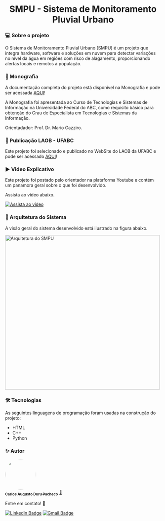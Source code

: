 <h1 align="center">SMPU - Sistema de Monitoramento Pluvial Urbano</h1>

### 💻 Sobre o projeto

O Sistema de Monitoramento Pluvial Urbano (SMPU) é um projeto que integra hardware, software e soluções em nuvem para detectar variações no nível da água em regiões com risco de alagamento, proporcionando alertas locais e remotos à população.

### 📄 Monografia

A documentação completa do projeto está disponível na Monografia e pode ser acessada
        <a href="https://github.com/carlosaugustodpacheco/smpu-ufabc/blob/main/Monografia/CARLOS_PACHECO-SISTEMA-DE-MONITORAMENTO-PLUVIAL-URBANO-2024.docx%20(5).pdf" target="_blank">AQUI</a>!

A Monografia foi apresentada ao Curso de Tecnologias e Sistemas de Informação na Universidade Federal do ABC, como requisito básico para obtenção do Grau de Especialista em Tecnologias e Sistemas da Informação.

Orientadador: Prof. Dr. Mario Gazziro.

### 🔗 Publicação LAOB - UFABC

Este projeto foi selecionado e publicado no WebSite do LAOB da UFABC e pode ser acessado <a href="https://laob.pesquisa.ufabc.edu.br/project33.html" target="_blank">AQUI</a>!

### ▶️ Video Explicativo

Este projeto foi postado pelo orientador na plataforma Youtube e contém um panamora geral sobre o que foi desenvolvido.

Assista ao vídeo abaixo.

[![Assista ao vídeo](https://img.youtube.com/vi/wfxlhJ1zvKM/0.jpg)](https://www.youtube.com/watch?v=wfxlhJ1zvKM)

### 🧩 Arquitetura do Sistema

A visão geral do sistema desenvolvido está ilustrado na figura abaixo.

<img src="https://github.com/user-attachments/assets/aad99023-ec47-434d-a7b4-3e001fdc813d" alt="Arquitetura do SMPU" width="500">


### 🛠 Tecnologias

As seguintes linguagens de programação foram usadas na construção do projeto:

- HTML
- C++
- Python

### ✨ Autor

<a href="https://github.com/carlosaugustodpacheco">
 <img style="border-radius: 50%;" src="https://avatars.githubusercontent.com/u/68930974?v=4" width="100px;" alt=""/>
 <br />
 <sub><b>Carlos Augusto Duru Pacheco</b></sub></a> <a href="https://github.com/carlosaugustodpacheco" title="Github">🚀</a>
 
  Entre em contato! 👋
  
   [![Linkedin Badge](https://img.shields.io/badge/-Carlos-blue?style=flat-square&logo=Linkedin&logoColor=white&link=https://www.linkedin.com/in/carlosaugustodpacheco/)](https://www.linkedin.com/in/carlosaugustodpacheco/) 
[![Gmail Badge](https://img.shields.io/badge/-carlosaugustodpacheco@gmail.com-c14438?style=flat-square&logo=Gmail&logoColor=white&link=mailto:carlosaugustodpacheco@gmail.com)](mailto:carlosaugustodpacheco@gmail.com)
